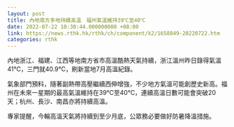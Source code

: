 ```yaml
---
layout: post
title: 內地南方多地持續高溫　福州氣溫維持39℃至40℃
date: 2022-07-22 10:30:44.000000000 +08:00
link: https://news.rthk.hk/rthk/ch/component/k2/1658849-20220722.htm
categories: rthk
---
```


內地浙江、福建、江西等地南方省市高溫酷熱天氣持續，浙江溫州昨日錄得氣溫41℃，三門就40.9℃，刷新當地7月高溫紀錄。

氣象部門預料，隨著副熱帶高壓繼續西伸增強，不少地方氣溫可能創歷史新高。福州在未來一星期的最高氣溫維持在39℃至40℃，連續高溫日數可能會突破20天；杭州、長沙、南昌亦將持續高溫。

專家提醒，今輪高溫天氣將持續到至少月底，公眾務必要做好防暑降溫措施。
